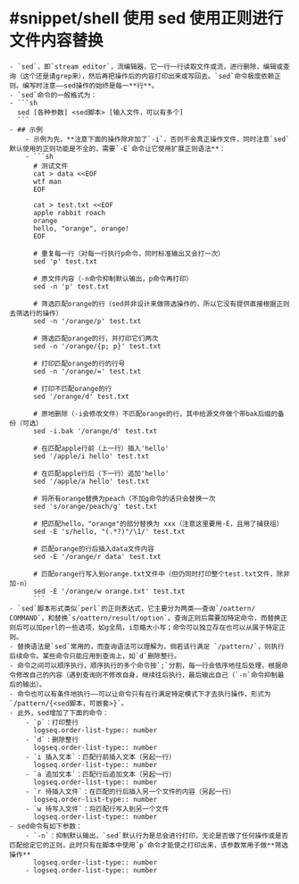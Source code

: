 # #snippet/shell 使用 sed 使用正则进行文件内容替换
	- `sed`，即`stream editor`，流编辑器，它一行一行读取文件或流，进行删除，编辑或查询（这个还是请grep来），然后再把操作后的内容打印出来或写回去。`sed`命令极度依赖正则。编写时注意——sed操作的始终是每一**行**。
	- `sed`命令的一般格式为：
	- ```sh
	  sed [各种参数] <sed脚本> [输入文件，可以有多个]
	  ```
	- ## 示例
		- 示例为先，**注意下面的操作除非加了`-i`，否则不会真正操作文件，同时注意`sed`默认使用的正则功能是不全的，需要`-E`命令让它使用扩展正则语法**：
		- ```sh
		  # 测试文件
		  cat > data <<EOF
		  wtf man
		  EOF
		  
		  cat > test.txt <<EOF
		  apple rabbit roach
		  orange
		  hello, "orange", orange!
		  EOF
		  
		  # 重复每一行（对每一行执行p命令，同时标准输出又会打一次）
		  sed 'p' test.txt 
		  
		  # 原文件内容（-n命令抑制默认输出，p命令再打印）
		  sed -n 'p' test.txt
		  
		  # 筛选匹配orange的行（sed并非设计来做筛选操作的，所以它没有提供直接根据正则去筛选行的操作）
		  sed -n '/orange/p' test.txt
		  
		  # 筛选匹配orange的行，并打印它们两次
		  sed -n '/orange/{p; p}' test.txt
		  
		  # 打印匹配orange的行的行号
		  sed -n '/orange/=' test.txt
		  
		  # 打印不匹配orange的行
		  sed '/orange/d' test.txt
		  
		  # 原地删除（-i会修改文件）不匹配orange的行，其中给源文件做个带bak后缀的备份（可选）
		  sed -i.bak '/orange/d' test.txt
		  
		  # 在匹配apple行前（上一行）插入'hello'
		  sed '/apple/i hello' test.txt
		  
		  # 在匹配apple行后（下一行）追加'hello'
		  sed '/apple/a hello' test.txt
		  
		  # 将所有orange替换为peach（不加g命令的话只会替换一次
		  sed 's/orange/peach/g' test.txt
		  
		  # 把匹配hello，"orange"的部分替换为 xxx（注意这里要用-E，且用了捕获组）
		  sed -E 's/hello, "(.*?)"/\1/' test.txt
		  
		  # 匹配orange的行后插入data文件内容
		  sed -E '/orange/r data' test.txt
		  
		  # 匹配orange行写入到orange.txt文件中（但仍同时打印整个test.txt文件，除非加-n）
		  sed -E '/orange/w orange.txt' test.txt
		  ```
	- `sed`脚本形式类似`perl`的正则表达式，它主要分为两类——查询`/oattern/ COMMAND`，和替换`s/oattern/result/option`。查询正则后需要加特定命令，而替换正则后可以加perl的一些选项，如g全局，i忽略大小写；命令可以独立存在也可以从属于特定正则。
	- 替换语法是`sed`常用的，而查询语法可以理解为，倘若该行满足 `/pattern/`，则执行后续命令。某些命令只能应用到查询上，如`d`删除整行。
	- 命令之间可以顺序执行，顺序执行的多个命令按`;`分割，每一行会依序地往后处理，根据命令修改自己的内容（遇到查询则不修改自身，继续往后执行，最后输出自己（`-n`命令抑制最后的输出）。
	- 命令也可以有条件地执行——可以让命令只有在行满足特定模式下才去执行操作，形式为`/pattern/{<sed脚本，可嵌套>}`。
	- 此外，sed增加了下面的命令：
		- `p`：打印整行
		  logseq.order-list-type:: number
		- `d`：删除整行
		  logseq.order-list-type:: number
		- `i 插入文本`：匹配行前插入文本（另起一行）
		  logseq.order-list-type:: number
		- `a 追加文本`：匹配行后追加文本（另起一行）
		  logseq.order-list-type:: number
		- `r 待插入文件`：在匹配的行后插入另一个文件的内容（另起一行）
		  logseq.order-list-type:: number
		- `w 待写入文件`：将匹配行写入到另一个文件
		  logseq.order-list-type:: number
	- sed命令有如下参数：
		- `-n`：抑制默认输出，`sed`默认行为是总会进行打印，无论是否做了任何操作或是否匹配给定它的正则，此时只有在脚本中使用`p`命令才能使之打印出来，该参数常用于做**筛选操作**
		  logseq.order-list-type:: number
		- logseq.order-list-type:: number